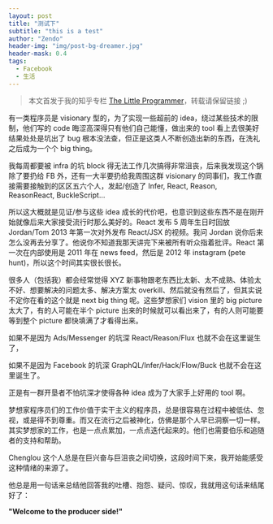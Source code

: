 ```yaml
---
layout: post
title: "测试下"
subtitle: "this is a test"
author: "Zendo"
header-img: "img/post-bg-dreamer.jpg"
header-mask: 0.4
tags:
  - Facebook
  - 生活
---
```


> 本文首发于我的知乎专栏 [The Little Programmer](https://zhuanlan.zhihu.com/p/38722466)，转载请保留链接 ;)

有一类程序员是 visionary 型的，为了实现一些超前的 idea，绕过某些技术的限制，他们写的 code 晦涩高深得只有他们自己能懂，做出来的 tool 看上去很美好结果处处是坑出了 bug 根本没法查，但正是这类人不断创造出新的东西，在洗礼之后成为一个个 big thing。

我每周都要被 infra 的坑 block 得无法工作几次搞得非常沮丧，后来我发现这个锅除了要扔给 FB 外，还有一大半要扔给我周围这群 visionary 的同事们，我工作直接需要接触到的区区五六个人，发起/创造了 Infer, React, Reason, ReasonReact, BuckleScript...

所以这大概就是见证/参与这些 idea 成长的代价吧，也意识到这些东西不是在刚开始就像后来大家接受流行时那么美好的。React 发布 5 周年生日时回放 Jordan/Tom 2013 年第一次对外发布 React/JSX 的视频。我问 Jordan 说你后来怎么没再去分享了。他说你不知道我那天讲完下来被所有听众指着批评。React 第一次在内部使用是 2011 年在 news feed，然后是 2012 年 instagram (pete hunt)，所以这个时间其实很长很长。

很多人（包括我）都会经常觉得 XYZ 新事物跟老东西比太新、太不成熟、体验太不好、想要解决的问题太多、解决方案太 overkill、然后就没有然后了，但其实说不定你在看的这个就是 next big thing 呢。这些梦想家们 vision 里的 big picture 太大了，有的人可能在半个 picture 出来的时候就可以看出来了，有的人则可能要等到整个 picture 都快填满了才看得出来。

如果不是因为 Ads/Messenger 的坑深 React/Reason/Flux 也就不会在这里诞生了，

如果不是因为 Facebook 的坑深 GraphQL/Infer/Hack/Flow/Buck 也就不会在这里诞生了。

正是有一群开垦者不怕坑深才使得各种 idea 成为了大家手上好用的 tool 啊。

梦想家程序员们的工作价值于实干主义的程序员，总是很容易在过程中被低估、忽视，或是得不到尊重。而又在流行之后被神化，仿佛是那个人早已洞察一切一样。其实梦想家的工作，也是一点点累加，一点点迭代起来的。他们也需要伯乐和追随者的支持和帮助。

Chenglou 这个人总是在巨兴奋与巨沮丧之间切换，这段时间下来，我开始能感受这种情绪的来源了。

他总是用一句话来总结他回答我的吐槽、抱怨、疑问、惊叹，我就用这句话来结尾好了：

**"Welcome to the producer side!"**

